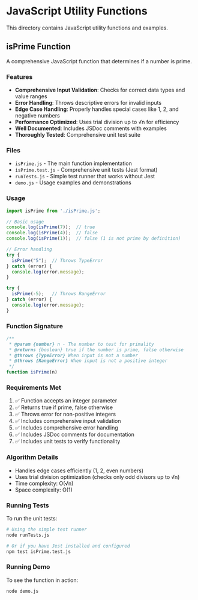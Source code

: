 # JavaScript Utility Functions

This directory contains JavaScript utility functions and examples.

## isPrime Function

A comprehensive JavaScript function that determines if a number is prime.

### Features

- **Comprehensive Input Validation**: Checks for correct data types and value ranges
- **Error Handling**: Throws descriptive errors for invalid inputs
- **Edge Case Handling**: Properly handles special cases like 1, 2, and negative numbers
- **Performance Optimized**: Uses trial division up to √n for efficiency
- **Well Documented**: Includes JSDoc comments with examples
- **Thoroughly Tested**: Comprehensive unit test suite

### Files

- `isPrime.js` - The main function implementation
- `isPrime.test.js` - Comprehensive unit tests (Jest format)
- `runTests.js` - Simple test runner that works without Jest
- `demo.js` - Usage examples and demonstrations

### Usage

```javascript
import isPrime from './isPrime.js';

// Basic usage
console.log(isPrime(7));  // true
console.log(isPrime(4));  // false
console.log(isPrime(1));  // false (1 is not prime by definition)

// Error handling
try {
  isPrime("5");  // Throws TypeError
} catch (error) {
  console.log(error.message);
}

try {
  isPrime(-5);   // Throws RangeError
} catch (error) {
  console.log(error.message);
}
```

### Function Signature

```javascript
/**
 * @param {number} n - The number to test for primality
 * @returns {boolean} true if the number is prime, false otherwise
 * @throws {TypeError} When input is not a number
 * @throws {RangeError} When input is not a positive integer
 */
function isPrime(n)
```

### Requirements Met

1. ✅ Function accepts an integer parameter
2. ✅ Returns true if prime, false otherwise
3. ✅ Throws error for non-positive integers
4. ✅ Includes comprehensive input validation
5. ✅ Includes comprehensive error handling
6. ✅ Includes JSDoc comments for documentation
7. ✅ Includes unit tests to verify functionality

### Algorithm Details

- Handles edge cases efficiently (1, 2, even numbers)
- Uses trial division optimization (checks only odd divisors up to √n)
- Time complexity: O(√n)
- Space complexity: O(1)

### Running Tests

To run the unit tests:

```bash
# Using the simple test runner
node runTests.js

# Or if you have Jest installed and configured
npm test isPrime.test.js
```

### Running Demo

To see the function in action:

```bash
node demo.js
```
